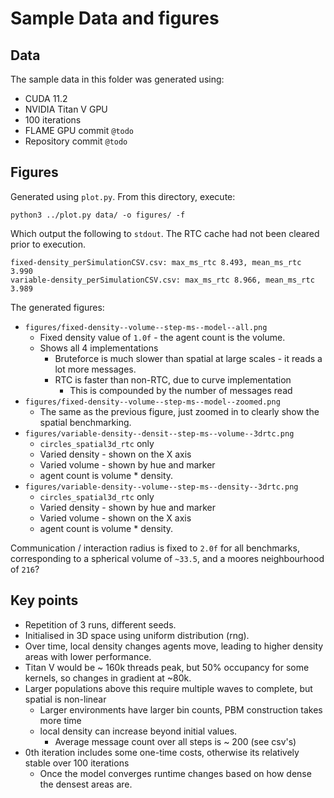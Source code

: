 # Sample Data and figures

## Data
The sample data in this folder was generated using:

+ CUDA 11.2
+ NVIDIA Titan V GPU
+ 100 iterations
+ FLAME GPU commit `@todo`
+ Repository commit `@todo`


## Figures 

Generated using `plot.py`. From this directory, execute:

```
python3 ../plot.py data/ -o figures/ -f 
```

Which output the following to `stdout`.
The RTC cache had not been cleared prior to execution.
```
fixed-density_perSimulationCSV.csv: max_ms_rtc 8.493, mean_ms_rtc 3.990
variable-density_perSimulationCSV.csv: max_ms_rtc 8.966, mean_ms_rtc 3.989

```

The generated figures:

+ `figures/fixed-density--volume--step-ms--model--all.png`
    + Fixed density value of `1.0f` - the agent count is the volume.
    + Shows all 4 implementations
        + Bruteforce is much slower than spatial at large scales - it reads a lot more messages.
        + RTC is faster than non-RTC, due to curve implementation
            + This is compounded by the number of messages read
+ `figures/fixed-density--volume--step-ms--model--zoomed.png`
    + The same as the previous figure, just zoomed in to clearly show the spatial benchmarking.
+ `figures/variable-density--densit--step-ms--volume--3drtc.png`
    + `circles_spatial3d_rtc` only 
    + Varied density - shown on the X axis
    + Varied volume - shown by hue and marker
    + agent count is volume * density.
+ `figures/variable-density--volume--step-ms--density--3drtc.png`
    + `circles_spatial3d_rtc` only 
    + Varied density - shown by hue and marker
    + Varied volume - shown on the X axis
    + agent count is volume * density.


Communication / interaction radius is fixed to `2.0f` for all benchmarks, corresponding to a spherical volume of `~33.5`, and a moores neighbourhood of `216`?


## Key points 

+ Repetition of 3 runs, different seeds.
+ Initialised in 3D space using uniform distribution (rng).
+ Over time, local density changes agents move, leading to higher density areas with lower performance. 
+ Titan V would be ~ 160k threads peak, but 50% occupancy for some kernels, so changes in gradient at ~80k.
+ Larger populations above this require multiple waves to complete, but spatial is non-linear
    + Larger environments have larger bin counts, PBM construction takes more time
    + local density can increase beyond initial values.
        + Average message count over all steps is ~ 200 (see csv's)
+ 0th iteration includes some one-time costs, otherwise its relatively stable over 100 iterations
    + Once the model converges runtime changes based on how dense the densest areas are.